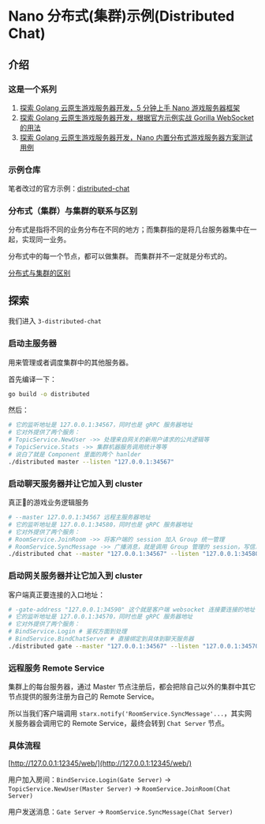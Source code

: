 # Nano 分布式(集群)示例(Distributed Chat)

## 介绍

### 这是一个系列

1. [探索 Golang 云原生游戏服务器开发，5 分钟上手 Nano 游戏服务器框架](https://juejin.im/post/6870388583019872270)
2. [探索 Golang 云原生游戏服务器开发，根据官方示例实战 Gorilla WebSocket 的用法](https://juejin.im/post/6872641375297339399)
3. [探索 Golang 云原生游戏服务器开发，Nano 内置分布式游戏服务器方案测试用例](https://juejin.im/post/6877028133116706823)

### 示例仓库

笔者改过的官方示例：[distributed-chat](https://github.com/Hacker-Linner/cloud-native-game-server/tree/master/demo/3-distributed-chat)

### 分布式（集群）与集群的联系与区别

分布式是指将不同的业务分布在不同的地方；而集群指的是将几台服务器集中在一起，实现同一业务。

分布式中的每一个节点，都可以做集群。 而集群并不一定就是分布式的。

[分布式与集群的区别](https://kb.cnblogs.com/page/503317/)

## 探索

我们进入 `3-distributed-chat`

### 启动主服务器

用来管理或者调度集群中的其他服务器。

首先编译一下：

```sh
go build -o distributed
```

然后：
```sh
# 它的监听地址是 127.0.0.1:34567，同时也是 gRPC 服务器地址
# 它对外提供了两个服务：
# TopicService.NewUser ->> 处理来自网关的新用户请求的公共逻辑等
# TopicService.Stats ->> 集群机器服务调用统计等等
# 说白了就是 Component 里面的两个 hanlder
./distributed master --listen "127.0.0.1:34567"
```

### 启动聊天服务器并让它加入到 cluster

真正的游戏业务逻辑服务

```sh
# --master 127.0.0.1:34567 远程主服务器地址
# 它的监听地址是 127.0.0.1:34580，同时也是 gRPC 服务器地址
# 它对外提供了两个服务：
# RoomService.JoinRoom ->> 将客户端的 session 加入 Group 统一管理
# RoomService.SyncMessage ->> 广播消息，就是调用 Group 管理的 session，写信息到它们给自的 websocket 连接
./distributed chat --master "127.0.0.1:34567" --listen "127.0.0.1:34580"
```

### 启动网关服务器并让它加入到 cluster

客户端真正要连接的入口地址：

```sh
# -gate-address "127.0.0.1:34590" 这个就是客户端 websocket 连接要连接的地址
# 它的监听地址是 127.0.0.1:34570，同时也是 gRPC 服务器地址
# 它对外提供了两个服务：
# BindService.Login # 鉴权方面到处理
# BindService.BindChatServer # 直接绑定到具体到聊天服务器
./distributed gate --master "127.0.0.1:34567" --listen "127.0.0.1:34570" --gate-address "127.0.0.1:34590"
```

### 远程服务 Remote Service

集群上的每台服务器，通过 Master 节点注册后，都会把除自己以外的集群中其它节点提供的服务注册为自己的 Remote Service。

所以当我们客户端调用 `starx.notify('RoomService.SyncMessage'...`，其实网关服务器会调用它的 Remote
Service，最终会转到 `Chat Server` 节点。

### 具体流程

[http://127.0.0.1:12345/web/](http://127.0.0.1:12345/web/)

用户加入房间：`BindService.Login(Gate Server)` -> `TopicService.NewUser(Master Server)` -> `RoomService.JoinRoom(Chat Server)`

用户发送消息：`Gate Server` -> `RoomService.SyncMessage(Chat Server)`



